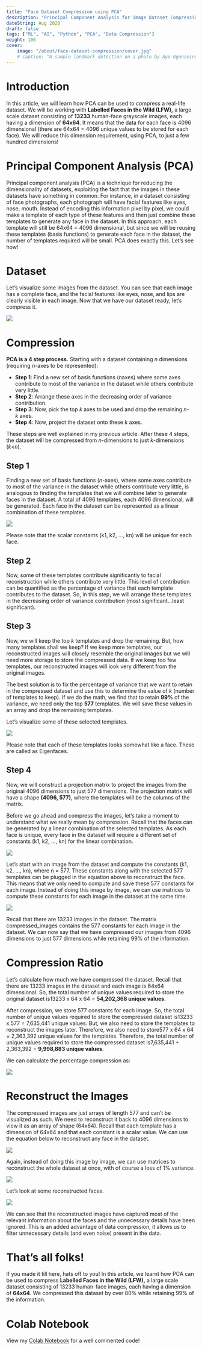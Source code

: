 ```yaml
---
title: "Face Dataset Compression using PCA"
description: "Principal Component Analysis for Image Dataset Compression"
dateString: Aug 2020
draft: false
tags: ["ML", "AI", "Python", "PCA", "Data Compression"]
weight: 106
cover:
    image: "/about/face-dataset-compression/cover.jpg"
    # caption: "A sample landmark detection on a photo by Ayo Ogunseinde taken from Unsplash"
---
```


# Introduction

In this article, we will learn how PCA can be used to compress a real-life dataset. We will be working with **Labelled Faces in the Wild (LFW),** a large scale dataset consisting of **13233** human-face grayscale images, each having a dimension of **64x64**. It means that the data for each face is 4096 dimensional (there are 64x64 = 4096 unique values to be stored for each face). We will reduce this dimension requirement, using PCA, to just a few hundred dimensions!

# Principal Component Analysis (PCA)

Principal component analysis (PCA) is a technique for reducing the dimensionality of datasets, exploiting the fact that the images in these datasets have something in common. For instance, in a dataset consisting of face photographs, each photograph will have facial features like eyes, nose, mouth. Instead of encoding this information pixel by pixel, we could make a template of each type of these features and then just combine these templates to generate any face in the dataset. In this approach, each template will still be 64x64 = 4096 dimensional, but since we will be reusing these templates (basis functions) to generate each face in the dataset, the number of templates required will be small. PCA does exactly this. Let’s see how!

# Dataset

Let’s visualize some images from the dataset. You can see that each image has a complete face, and the facial features like eyes, nose, and lips are clearly visible in each image. Now that we have our dataset ready, let’s compress it.

![](/about/face-dataset-compression/img1.jpg)

# Compression

**PCA is a 4 step process.** Starting with a dataset containing *n* dimensions (requiring *n*-axes to be represented):

- **Step 1**: Find a new set of basis functions (*n*axes) where some axes contribute to most of the variance in the dataset while others contribute very little.
- **Step 2**: Arrange these axes in the decreasing order of variance contribution.
- **Step 3**: Now, pick the top *k* axes to be used and drop the remaining *n-k* axes.
- **Step 4**: Now, project the dataset onto these *k* axes.

These steps are well explained in my previous article. After these 4 steps, the dataset will be compressed from *n*-dimensions to just *k*-dimensions (*k*<*n*).

## Step 1

Finding a new set of basis functions (*n*-axes), where some axes contribute to most of the variance in the dataset while others contribute very little, is analogous to finding the templates that we will combine later to generate faces in the dataset. A total of 4096 templates, each 4096 dimensional, will be generated. Each face in the dataset can be represented as a linear combination of these templates.

![](/about/face-dataset-compression/img2.jpg)

Please note that the scalar constants (k1, k2, …, kn) will be unique for each face.

## Step 2

Now, some of these templates contribute significantly to facial reconstruction while others contribute very little. This level of contribution can be quantified as the percentage of variance that each template contributes to the dataset. So, in this step, we will arrange these templates in the decreasing order of variance contribution (most significant…least significant).

## Step 3

Now, we will keep the top *k* templates and drop the remaining. But, how many templates shall we keep? If we keep more templates, our reconstructed images will closely resemble the original images but we will need more storage to store the compressed data. If we keep too few templates, our reconstructed images will look very different from the original images.

The best solution is to fix the percentage of variance that we want to retain in the compressed dataset and use this to determine the value of *k* (number of templates to keep). If we do the math, we find that to retain **99%** of the variance, we need only the top **577** templates. We will save these values in an array and drop the remaining templates.

Let’s visualize some of these selected templates.

![](/about/face-dataset-compression/img3.jpg)

Please note that each of these templates looks somewhat like a face. These are called as Eigenfaces.

## Step 4

Now, we will construct a projection matrix to project the images from the original 4096 dimensions to just 577 dimensions. The projection matrix will have a shape **(4096, 577)**, where the templates will be the columns of the matrix.

Before we go ahead and compress the images, let’s take a moment to understand what we really mean by compression. Recall that the faces can be generated by a linear combination of the selected templates. As each face is unique, every face in the dataset will require a different set of constants (k1, k2, …, kn) for the linear combination.

![](/about/face-dataset-compression/img2.jpg)

Let’s start with an image from the dataset and compute the constants (k1, k2, …, kn), where n = 577. These constants along with the selected 577 templates can be plugged in the equation above to reconstruct the face. This means that we only need to compute and save these 577 constants for each image. Instead of doing this image by image, we can use matrices to compute these constants for each image in the dataset at the same time.

![](/about/face-dataset-compression/img4.jpg)

Recall that there are 13233 images in the dataset. The matrix compressed_images contains the 577 constants for each image in the dataset. We can now say that we have compressed our images from 4096 dimensions to just 577 dimensions while retaining 99% of the information.

# Compression Ratio

Let’s calculate how much we have compressed the dataset. Recall that there are 13233 images in the dataset and each image is 64x64 dimensional. So, the total number of unique values required to store the original dataset is13233 x 64 x 64 = **54,202,368 unique values**.

After compression, we store 577 constants for each image. So, the total number of unique values required to store the compressed dataset is13233 x 577 = 7,635,441 unique values. But, we also need to store the templates to reconstruct the images later. Therefore, we also need to store577 x 64 x 64 = 2,363,392 unique values for the templates. Therefore, the total number of unique values required to store the compressed dataset is7,635,441 + 2,363,392 = **9,998,883 unique values**.

We can calculate the percentage compression as:

![](/about/face-dataset-compression/img5.jpg)

# Reconstruct the Images

The compressed images are just arrays of length 577 and can’t be visualized as such. We need to reconstruct it back to 4096 dimensions to view it as an array of shape (64x64). Recall that each template has a dimension of 64x64 and that each constant is a scalar value. We can use the equation below to reconstruct any face in the dataset.

![](/about/face-dataset-compression/img2.jpg)

Again, instead of doing this image by image, we can use matrices to reconstruct the whole dataset at once, with of course a loss of 1% variance.

![](/about/face-dataset-compression/img6.jpg)

Let’s look at some reconstructed faces.

![](/about/face-dataset-compression/img7.jpg)

We can see that the reconstructed images have captured most of the relevant information about the faces and the unnecessary details have been ignored. This is an added advantage of data compression, it allows us to filter unnecessary details (and even noise) present in the data.

# That’s all folks!

If you made it till here, hats off to you! In this article, we learnt how PCA can be used to compress **Labelled Faces in the Wild (LFW),** a large scale dataset consisting of 13233 human-face images, each having a dimension of **64x64**. We compressed this dataset by over 80% while retaining 99% of the information.

# Colab Notebook

View my [Colab Notebook](https://colab.research.google.com/drive/1QZYqjLm_rLxkgR6COMjjBicHSLMwKxF-) for a well commented code!
